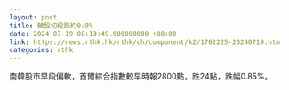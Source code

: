 ```yaml
---
layout: post
title: 韓股初段跌約0.9%
date: 2024-07-19 08:13:49.000000000 +08:00
link: https://news.rthk.hk/rthk/ch/component/k2/1762225-20240719.htm
categories: rthk
---
```


南韓股市早段偏軟，首爾綜合指數較早時報2800點，跌24點，跌幅0.85%。
